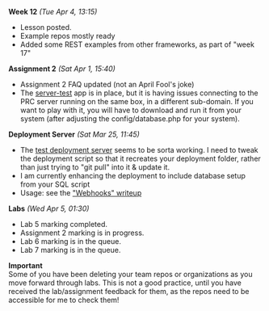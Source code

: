**Week 12** *(Tue Apr 4, 13:15)*  
- Lesson posted. 
- Example repos mostly ready
- Added some REST examples from other frameworks, as part of "week 17"

**Assignment 2** *(Sat Apr 1, 15:40)*
- Assignment 2 FAQ updated (not an April Fool's joke)
- The [server-test](https://github.com/jim-parry/server-test) app is in place, but it is having issues
connecting to the PRC server running on the same box, in a different
sub-domain. If you want to play with it, you will have to download
and run it from your system (after adjusting the config/database.php for your
system).

**Deployment Server** *(Sat Mar 25, 11:45)*  
- The [test deployment server](http://deployer.jlparry.com/) seems to be sorta working.
I need to tweak the deployment script so that it recreates your deployment folder,
rather than just trying to "git pull" into it & update it.
- I am currently enhancing the deployment to include database setup from your SQL script
- Usage: see the ["Webhooks" writeup](/display/lesson/webhooks) 

**Labs** *(Wed Apr 5, 01:30)*  
- Lab 5 marking completed.
- Assignment 2 marking is in progress.
- Lab 6 marking is in the queue.
- Lab 7 marking is in the queue.

**Important**  
Some of you have been deleting your team repos or organizations as you move
forward through labs. This is not a good practice, until you have
received the lab/assignment feedback for them, as the repos need to
be accessible for me to check them!
